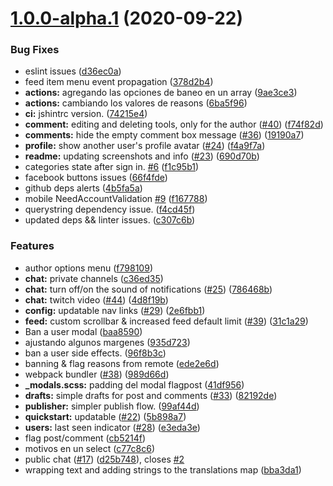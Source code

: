 # [1.0.0-alpha.1](https://github.com/tryanzu/frontend/compare/v0.1.0...v1.0.0-alpha.1) (2020-09-22)


### Bug Fixes

* eslint issues ([d36ec0a](https://github.com/tryanzu/frontend/commit/d36ec0a648afa0bf07cabf79f4eb51fc56295b15))
* feed item menu event propagation ([378d2b4](https://github.com/tryanzu/frontend/commit/378d2b44598988ba3dbd4d1ffaad9a8579d1bf3d))
* **actions:** agregando las opciones de baneo en un array ([9ae3ce3](https://github.com/tryanzu/frontend/commit/9ae3ce3d7bf950e3ade600c33a432688e5ea1dba))
* **actions:** cambiando los valores de reasons ([6ba5f96](https://github.com/tryanzu/frontend/commit/6ba5f96e58269b9c4311c0d11f1ccc09e0f08122))
* **ci:** jshintrc version. ([74215e4](https://github.com/tryanzu/frontend/commit/74215e4bcea56ba1503df1f8547f6adf2e7ae92f))
* **comment:** editing and deleting tools, only for the author ([#40](https://github.com/tryanzu/frontend/issues/40)) ([f74f82d](https://github.com/tryanzu/frontend/commit/f74f82d3929e2d7b6c717d4216b8c903672ba323))
* **comments:** hide the empty comment box message ([#36](https://github.com/tryanzu/frontend/issues/36)) ([19190a7](https://github.com/tryanzu/frontend/commit/19190a739ed54ef3ec40cffb7cedfde8a8ad9074))
* **profile:** show another user's profile avatar ([#24](https://github.com/tryanzu/frontend/issues/24)) ([f4a9f7a](https://github.com/tryanzu/frontend/commit/f4a9f7af8729daff48c902f7cdbc3b3ac2e91a28))
* **readme:** updating screenshots and info ([#23](https://github.com/tryanzu/frontend/issues/23)) ([690d70b](https://github.com/tryanzu/frontend/commit/690d70bbe5363dacc1c80aabe07a79b74f1e061a))
* categories state after sign in. [#6](https://github.com/tryanzu/frontend/issues/6) ([f1c95b1](https://github.com/tryanzu/frontend/commit/f1c95b10db780d8c5fe81ce28dc639690569d30b))
* facebook buttons issues ([66f4fde](https://github.com/tryanzu/frontend/commit/66f4fde22be724678c5b3884ccd5435b7353e102))
* github deps alerts ([4b5fa5a](https://github.com/tryanzu/frontend/commit/4b5fa5ad857f0fa0f8cc10c65d9d1aeb7a97d74a))
* mobile NeedAccountValidation [#9](https://github.com/tryanzu/frontend/issues/9) ([f167788](https://github.com/tryanzu/frontend/commit/f167788802ae51e6bae8f4173bb6487fd297b5ef))
* querystring dependency issue. ([f4cd45f](https://github.com/tryanzu/frontend/commit/f4cd45f416abe73d991341c5fcb3bf57faf431e9))
* updated deps && linter issues. ([c307c6b](https://github.com/tryanzu/frontend/commit/c307c6bc0899dc134204d4448460f46e239c5272))


### Features

* author options menu ([f798109](https://github.com/tryanzu/frontend/commit/f798109d825d53ecd24654e199498592a0825a3a))
* **chat:** private channels ([c36ed35](https://github.com/tryanzu/frontend/commit/c36ed351987d83b5d3fda78a3999f344f801ddcf))
* **chat:** turn off/on the sound of notifications ([#25](https://github.com/tryanzu/frontend/issues/25)) ([786468b](https://github.com/tryanzu/frontend/commit/786468b10c5a0ffe02f21c42c0d1c8649d7faf56))
* **chat:** twitch video ([#44](https://github.com/tryanzu/frontend/issues/44)) ([4d8f19b](https://github.com/tryanzu/frontend/commit/4d8f19b09760d98776ba123e664fccac0c449d02))
* **config:** updatable nav links ([#29](https://github.com/tryanzu/frontend/issues/29)) ([2e6fbb1](https://github.com/tryanzu/frontend/commit/2e6fbb180e721fd461922c8f41b0d5db039ab365))
* **feed:** custom scrollbar & increased feed default limit ([#39](https://github.com/tryanzu/frontend/issues/39)) ([31c1a29](https://github.com/tryanzu/frontend/commit/31c1a2922e15d80c443c688cd9b5bf47ef4c5156))
*  Ban a user modal ([baa8590](https://github.com/tryanzu/frontend/commit/baa8590dc7cc266d8c20b2d0fad284b0ead40b0a))
* ajustando algunos margenes ([935d723](https://github.com/tryanzu/frontend/commit/935d72379ff797ff2394b74276276547cc38829a))
* ban a user side effects. ([96f8b3c](https://github.com/tryanzu/frontend/commit/96f8b3c206cad0a586f027a8b5c91a60ab3749f6))
* banning & flag reasons from remote ([ede2e6d](https://github.com/tryanzu/frontend/commit/ede2e6d0d9cbf08595e692f2191f2bcafbe8d695))
* webpack bundler ([#38](https://github.com/tryanzu/frontend/issues/38)) ([989d66d](https://github.com/tryanzu/frontend/commit/989d66daf1debed6f25f6fa7c68a15656ed7e3ad))
* **_modals.scss:**  padding del modal flagpost ([41df956](https://github.com/tryanzu/frontend/commit/41df956ab9408dd3162fbfdf05c6a46e3b5753b5))
* **drafts:** simple drafts for post and comments ([#33](https://github.com/tryanzu/frontend/issues/33)) ([82192de](https://github.com/tryanzu/frontend/commit/82192decccfa7c5cbacd5f6c80b36aa91ad3069f))
* **publisher:** simpler publish flow. ([99af44d](https://github.com/tryanzu/frontend/commit/99af44d55ad1076769317fe75fc65beb9a22dfea))
* **quickstart:** updatable ([#22](https://github.com/tryanzu/frontend/issues/22)) ([5b898a7](https://github.com/tryanzu/frontend/commit/5b898a7719546e7c2d2049243f64d0bac853d005))
* **users:** last seen indicator ([#28](https://github.com/tryanzu/frontend/issues/28)) ([e3eda3e](https://github.com/tryanzu/frontend/commit/e3eda3ea31a228988dff82b06db3e0185e58269f))
* flag post/comment ([cb5214f](https://github.com/tryanzu/frontend/commit/cb5214f8435af6c11414fc30938a9ad24fa582e1))
* motivos en un select ([c77c8c6](https://github.com/tryanzu/frontend/commit/c77c8c6560d25fe4aff08c1e8a76ad902840569f))
* public chat ([#17](https://github.com/tryanzu/frontend/issues/17)) ([d25b748](https://github.com/tryanzu/frontend/commit/d25b7487af37ca35278bf124e8dbcf95778d5295)), closes [#2](https://github.com/tryanzu/frontend/issues/2)
* wrapping text and adding strings to the translations map ([bba3da1](https://github.com/tryanzu/frontend/commit/bba3da1cbe7e04010ab310ec3a8c43db775fc584))

